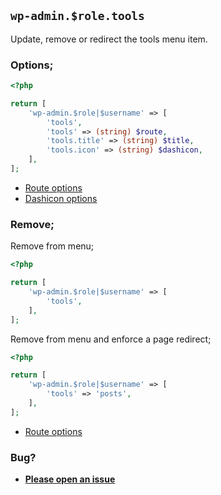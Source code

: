 ## `wp-admin.$role.tools`

Update, remove or redirect the tools menu item.

### Options;

```php
<?php

return [
    'wp-admin.$role|$username' => [
        'tools',
        'tools' => (string) $route,
        'tools.title' => (string) $title,
        'tools.icon' => (string) $dashicon,
    ],
];
```

- [Route options](../route-options.md)
- [Dashicon options](https://developer.wordpress.org/resource/dashicons/#editor-customchar)

### Remove;

Remove from menu;

```php
<?php

return [
    'wp-admin.$role|$username' => [
        'tools',
    ],
];
```

Remove from menu and enforce a page redirect;

```php
<?php

return [
    'wp-admin.$role|$username' => [
        'tools' => 'posts',
    ],
];
```

- [Route options](../route-options.md)

### Bug?

- **[Please open an issue](https://github.com/darrenjacoby/intervention/issues/new?title=[wp-admin.tools]&labels=bug&assignees=darrenjacoby)**
